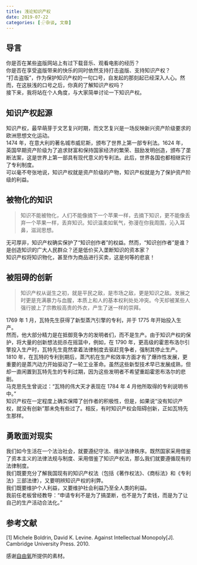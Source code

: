 ```yaml
---
title: 浅论知识产权
date: 2019-07-22
categories: [𓇻杂谈, 文章]
---
```


## 导言

你是否在某些盗版网站上有过下载音乐、观看电影的经历？  
你是否在享受盗版带来的快乐的同时依然支持打击盗版、支持知识产权？  
“打击盗版”，作为保护知识产权的一句口号，自发起的那刻起已经深入人心。然而，在这肤浅的口号之后，你真的了解知识产权吗？  
接下来，我将站在个人角度，与大家简单讨论一下知识产权。

## 知识产权起源

知识产权，最早萌芽于文艺复兴时期，而文艺复兴是一场反映新兴资产阶级要求的欧洲思想文化运动。  
1474 年，在意大利的著名城市威尼斯，颁布了世界上第一部专利法。1624 年，英国早期资产阶级为了追求财富和保持国家经济的繁荣、鼓励发明创造，颁布了垄断法案，这是世界上第一部具有现代意义的专利法。此后，世界各国也都相继实行了专利制度。  
可以毫不夸张地说，知识产权就是资产阶级的产物，知识产权就是为了保护资产阶级的利益。

## 被物化的知识

> 知识不能被物化，人们不能像摘下一个苹果一样，去摘下知识，更不能像丢弃一个苹果一样，丢弃知识。知识温柔如氧气，弥漫在你我周围，沁入耳鼻，滋润思想。

无可厚非，知识产权确实保护了“知识创作者”的权益。然而，“知识创作者”是谁？是创造知识的广大人民群众？还是低价买入垄断知识的资本家？  
知识产权将知识物化，甚至作为商品进行买卖，这是何等的悲哀！

## 被阻碍的创新

> 知识产权从诞生之初，就是平民之敌，是市场之敌，更是知识之敌。发展之时更是充满暴力与血腥，本质上和人的基本权利处处冲突。今天却被某些人强行披上了宗教般高贵的外衣，产生了迷一样的崇拜。

1769 年 1 月，瓦特先生获得了新型蒸汽引擎的专利，并于 1775 年开始投入生产。  
然而，他大部分精力是在抵御竞争方的发明者们，而不是生产。由于知识产权的保护，将大量的创新想法扼杀在摇篮中，例如，在 1790 年，更高级的霍恩布洛尔引擎投入生产时，瓦特先生竟然拿着法律制度去驱赶竞争者，强制其停止生产。  
1810 年，在瓦特的专利到期后，蒸汽机在生产和效率方面才有了爆炸性发展，更重要的是蒸汽动力开始驱动了一轮工业革命。虽然这些新型技术早已发展成熟，但却一直闲置到瓦特先生的专利过期，因为这些发明者不希望重蹈霍恩布洛尔的悲剧。  
马克思先生曾说过：“瓦特的伟大天才表现在 1784 年 4 月他所取得的专利说明书中。”  
知识产权在一定程度上确实保障了创作者的积极性，但是，如果说“没有知识产权，就没有创新”那未免有些过了。相反，有时知识产权会阻碍创新，正如瓦特先生那样。

## 勇敢面对现实

我们如今生活在一个法治社会，就要遵纪守法、维护法律秩序。既然国家采用借鉴了资本主义的法律法规与制度、采用借鉴了知识产权法，那么我们就要遵循现有的法律制度。  
我们既要充分了解我国现有的知识产权法（包括《著作权法》、《商标法》和《专利法》三部法律），又要明辨知识产权的利弊。  
我们既要维护个人利益，又要维护社会利益乃至全人类的利益。  
我前任老板曾经教导：“申请专利不是为了搞垄断，也不是为了卖钱，而是为了让自己的生产活动合法化。”

## 参考文献

[1] Michele Boldrin, David K. Levine. Against Intellectual Monopoly[J]. Cambridge University Press. 2010.

感谢[自由氧](http://www.freeoplus.com/posts/a90414c6/)所提供的素材。
